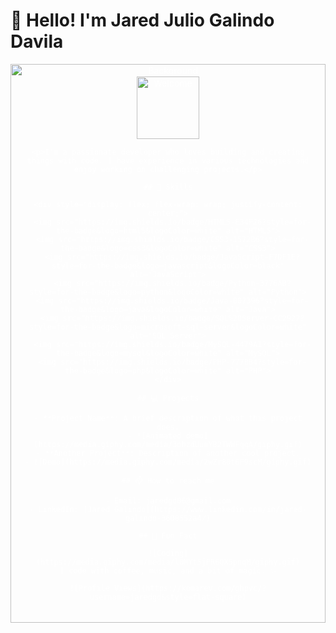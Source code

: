 # 👋 Hello! I'm Jared Julio Galindo Davila

<div style="position: relative; text-align: center; color: white;">
  <!-- Animated background image -->
  <img src="https://media.giphy.com/media/3o6ZsT5Asf3OW5blf6/giphy.gif" style="position: absolute; top: 0; left: 0; width: 100%; height: 100%; object-fit: cover; z-index: -1;" alt="Background">

  <div style="position: relative; padding: 20px;">
    <img src="https://media.giphy.com/media/xT9IgG50Fb7Mi0prBC/giphy.gif" alt="Welcome" style="width: 100px;">

    <p>I'm a passionate developer who loves building and creating things with code. I have experience in various technologies and enjoy working on challenging projects.</p>

    ## 🚀 Skills

    <div style="display: flex; flex-wrap: wrap; justify-content: center;">
      <img src="https://img.shields.io/badge/HTML5-E34F26?style=for-the-badge&logo=html5&logoColor=white" alt="HTML5">
      <img src="https://img.shields.io/badge/CSS3-1572B6?style=for-the-badge&logo=css3&logoColor=white" alt="CSS3">
      <img src="https://img.shields.io/badge/JavaScript-F7DF1E?style=for-the-badge&logo=javascript&logoColor=black" alt="JavaScript">
      <img src="https://img.shields.io/badge/Python-3776AB?style=for-the-badge&logo=python&logoColor=white" alt="Python">
      <img src="https://img.shields.io/badge/Java-007396?style=for-the-badge&logo=java&logoColor=white" alt="Java">
      <img src="https://img.shields.io/badge/SQL%20Server-CC2927?style=for-the-badge&logo=microsoft-sql-server&logoColor=white" alt="SQL Server">
      <img src="https://img.shields.io/badge/MySQL-4479A1?style=for-the-badge&logo=mysql&logoColor=white" alt="MySQL">
      <img src="https://img.shields.io/badge/PHP-777BB4?style=for-the-badge&logo=php&logoColor=white" alt="PHP">
    </div>

    ## 💻 Projects

    - **Project Name**: A brief description of what this project does.
    - ![Animated demo](https://media.giphy.com/media/3ohzdUumYB2TWWFqqA/giphy.gif)
    - **Another Project**: Description of another cool project.
    - ![Demo](https://media.giphy.com/media/2wZr80t6F9scM/giphy.gif)

    ## 📫 How to reach me

    - Email: jaredgd06@gmail.com
    - LinkedIn: [Jared Galindo](https://www.linkedin.com/in/jared-galindo-3608552a4/)

    ## 🌟 Fun Fact

    ![Coding](https://media.giphy.com/media/l0MYt5jPR6QX5pnqM/giphy.gif)
    I code with coffee, music, and a bit of magic. ✨

    ![Profile Views](https://komarev.com/ghpvc/?username=jaredgd&style=flat-square)
  </div>
</div>

